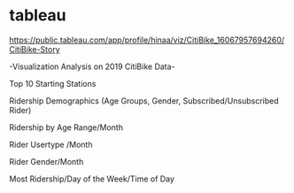 # tableau

https://public.tableau.com/app/profile/hinaa/viz/CitiBike_16067957694260/CitiBike-Story

-Visualization Analysis on 2019 CitiBike Data-

Top 10 Starting Stations

Ridership Demographics (Age Groups, Gender, Subscribed/Unsubscribed Rider)

Ridership by Age Range/Month

Rider Usertype /Month

Rider Gender/Month

Most Ridership/Day of the Week/Time of Day
